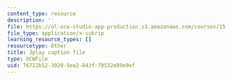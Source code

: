 ```yaml
---
content_type: resource
description: ''
file: https://ol-ocw-studio-app-production.s3.amazonaws.com/courses/15-390-new-enterprises-spring-2013/76722b1230205ea2843f79532e89e9ef_cHgbCAHQgbU.vtt
file_type: application/x-subrip
learning_resource_types: []
resourcetype: Other
title: 3play caption file
type: OCWFile
uid: 76722b12-3020-5ea2-843f-79532e89e9ef
---
```

